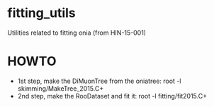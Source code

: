 # fitting_utils
Utilities related to fitting onia (from HIN-15-001)

# HOWTO
- 1st step, make the DiMuonTree from the oniatree: root -l skimming/MakeTree_2015.C+
- 2nd step, make the RooDataset and fit it: root -l fitting/fit2015.C+

